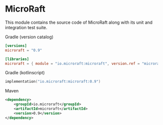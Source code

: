 # MicroRaft

This module contains the source code of MicroRaft along with its unit and 
integration test suite. 

Gradle (version catalog)
```toml
[versions]
microraft = "0.9"

[libraries]
microraft = { module = "io.microraft:microraft", version.ref = "microraft" }
```

Gradle (kotlinscript)
```kotlin
implementation("io.microraft:microraft:0.9")
```

Maven
```xml
<dependency>
	<groupId>io.microraft</groupId>
	<artifactId>microraft</artifactId>
	<version>0.9</version>
</dependency>
```